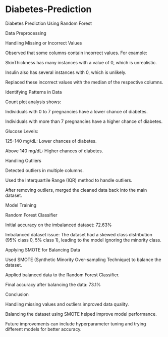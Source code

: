 # Diabetes-Prediction
Diabetes Prediction Using Random Forest

Data Preprocessing

Handling Missing or Incorrect Values

Observed that some columns contain incorrect values. For example:

SkinThickness has many instances with a value of 0, which is unrealistic.

Insulin also has several instances with 0, which is unlikely.

Replaced these incorrect values with the median of the respective columns.

Identifying Patterns in Data

Count plot analysis shows:

Individuals with 0 to 7 pregnancies have a lower chance of diabetes.

Individuals with more than 7 pregnancies have a higher chance of diabetes.

Glucose Levels:

125-140 mg/dL: Lower chances of diabetes.

Above 140 mg/dL: Higher chances of diabetes.

Handling Outliers

Detected outliers in multiple columns.

Used the Interquartile Range (IQR) method to handle outliers.

After removing outliers, merged the cleaned data back into the main dataset.

Model Training

Random Forest Classifier

Initial accuracy on the imbalanced dataset: 72.63%

Imbalanced dataset issue: The dataset had a skewed class distribution (95% class 0, 5% class 1), leading to the model ignoring the minority class.

Applying SMOTE for Balancing Data

Used SMOTE (Synthetic Minority Over-sampling Technique) to balance the dataset.

Applied balanced data to the Random Forest Classifier.

Final accuracy after balancing the data: 73.1%

Conclusion

Handling missing values and outliers improved data quality.

Balancing the dataset using SMOTE helped improve model performance.

Future improvements can include hyperparameter tuning and trying different models for better accuracy.
